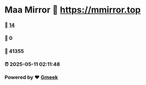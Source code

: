 # Maa Mirror :link: https://mmirror.top 
### :page_facing_up: [14](https://mmirror.top/tag.html) 
### :speech_balloon: 0 
### :hibiscus: 41355 
### :alarm_clock: 2025-05-11 02:11:48 
### Powered by :heart: [Gmeek](https://github.com/Meekdai/Gmeek)
